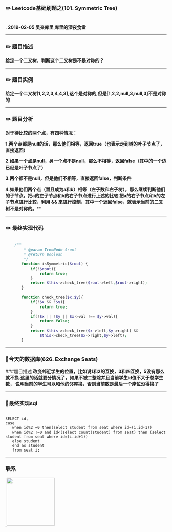 
### :pencil2: Leetcode基础刷题之(101. Symmetric Tree)
<br>.
**2019-02-05 吴亲库里 库里的深夜食堂**
****
### :pencil2: 题目描述

**给定一个二叉树，判断这个二叉树是不是对称的？**
****
### :pencil2: 题目实例

**给定一个二叉树[1,2,2,3,4,4,3],这个是对称的,但是[1,2,2,null,3,null,3]不是对称的**
****
### :pencil2: 题目分析
**对于待比较的两个点，有四种情况：**
  
  **1.两个点都是null的话，那么他们相等，返回true（也表示走到树的叶子节点了，直接返回）**
 
  **2.如果一个点是null，另一个点不是null，那么不相等，返回false（其中的一个边已经是叶子节点了）**
  
  **3.两个都不是null，但是他们不相等，直接返回false，判断条件**
  
  **4.如果他们两个点（暂且成为a和b）相等（左子数和右子树），那么继续判断他们的子节点，把a的左子节点和b的右子节点进行上述的比较 把a的右子节点和b的左子节点进行比较，利用 && 来进行控制，其中一个返回false，就表示当前的二叉树不是对称的。****
****

### :pencil2: 最终实现代码

```php

    /**
        * @param TreeNode $root
        * @return Boolean
        */
       function isSymmetric($root) {
           if(!$root){
               return true;
           }
           return $this->check_tree($root->left,$root->right);
       }
       
       function check_tree($x,$y){
           if(!$x && !$y){
               return true;
           }
           if(!$x || !$y || $x->val !== $y->val){
               return false;
           }
           return $this->check_tree($x->left,$y->right) &&
               $this->check_tree($x->right,$y->left);
       }
```
  ****
### :floppy_disk:今天的数据库(626. Exchange Seats)

###题目描述
**改变邻近学生的位置，比如说1和2的互换，3和四互换，5没有那么就不换.这里的话就要分情况了，如果不被二整除并且当前学生id值不大于总学生数，
说明当前的学生可以和他的邻座换，否则当前数是最后一个座位没得换了**
****
### :floppy_disk:最终实现sql
```mysql

SELECT id,
case 
   when id%2 =0 then(select student from seat where id=(i.id-1))
   when id%2 !=0 and id<(select count(student) from seat) then (select student from seat where id=(i.id+1))
   else student
   end as student 
   from seat i;
```
****
### 联系

<a href="https://github.com/wuqinqiang/">
​    <img src="https://github.com/wuqinqiang/Lettcode-php/blob/master/qrcode_for_gh_c194f9d4cdb1_430.jpg" width="150px" height="150px">
</a> 